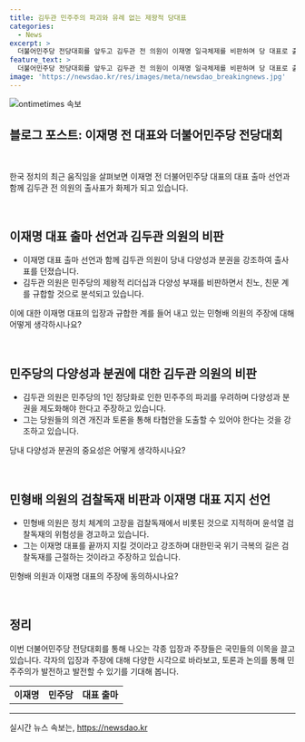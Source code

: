 ```yaml
---
title: 김두관 민주주의 파괴와 유례 없는 제왕적 당대표
categories:
  - News
excerpt: >
  더불어민주당 전당대회를 앞두고 김두관 전 의원이 이재명 일극체제를 비판하며 당 대표로 출마선언했다. 그는 민주당의 다양성과 분권을 강조하며 이를 위한 제도화가 시급하다고 강조했다. 또한, 민주당 내에서의 토론 부족과 1인의 지시에 따른 전체주의를 비판했다. 이에 대해 이재명은 대표출마선언문에 대한민국의 비전과 국민에게 희망을 전할 예정이다. 함께해서는 민형배 의원이 최고위원 출마를 선언하며 윤석열 검찰독재에 대한 비판을 내세웠다.
feature_text: >
  더불어민주당 전당대회를 앞두고 김두관 전 의원이 이재명 일극체제를 비판하며 당 대표로 출마선언했다. 그는 민주당의 다양성과 분권을 강조하며 이를 위한 제도화가 시급하다고 강조했다. 또한, 민주당 내에서의 토론 부족과 1인의 지시에 따른 전체주의를 비판했다. 이에 대해 이재명은 대표출마선언문에 대한민국의 비전과 국민에게 희망을 전할 예정이다. 함께해서는 민형배 의원이 최고위원 출마를 선언하며 윤석열 검찰독재에 대한 비판을 내세웠다.
image: 'https://newsdao.kr/res/images/meta/newsdao_breakingnews.jpg'
---
```


<p><img src="https://newsdao.kr/res/images/meta/newsdao_breakingnews.jpg" alt="ontimetimes 속보" /></p>

<h2 data-ke-size="size26">블로그 포스트: 이재명 전 대표와 더불어민주당 전당대회</h2>

<p><br></p>

<p data-ke-size="size16">한국 정치의 최근 움직임을 살펴보면 이재명 전 더불어민주당 대표의 대표 출마 선언과 함께 김두관 전 의원의 출사표가 화제가 되고 있습니다.</p>

<p><br></p>

<h2 data-ke-size="size24">이재명 대표 출마 선언과 김두관 의원의 비판</h2>

<ul>
  <li>이재명 대표 출마 선언과 함께 김두관 의원이 당내 다양성과 분권을 강조하여 출사표를 던졌습니다.</li>
  <li>김두관 의원은 민주당의 제왕적 리더십과 다양성 부재를 비판하면서 친노, 친문 계를 규합할 것으로 분석되고 있습니다.</li>
</ul>

<p data-ke-size="size16">이에 대한 이재명 대표의 입장과 규합한 계를 들어 내고 있는 민형배 의원의 주장에 대해 어떻게 생각하시나요?</p>

<p><br></p>

<h2 data-ke-size="size24">민주당의 다양성과 분권에 대한 김두관 의원의 비판</h2>

<ul>
  <li>김두관 의원은 민주당의 1인 정당화로 인한 민주주의 파괴를 우려하며 다양성과 분권을 제도화해야 한다고 주장하고 있습니다.</li>
  <li>그는 당원들의 의견 개진과 토론을 통해 타협안을 도출할 수 있어야 한다는 것을 강조하고 있습니다.</li>
</ul>

<p data-ke-size="size16">당내 다양성과 분권의 중요성은 어떻게 생각하시나요?</p>

<p><br></p>

<h2 data-ke-size="size24">민형배 의원의 검찰독재 비판과 이재명 대표 지지 선언</h2>

<ul>
  <li>민형배 의원은 정치 체계의 고장을 검찰독재에서 비롯된 것으로 지적하며 윤석열 검찰독재의 위험성을 경고하고 있습니다.</li>
  <li>그는 이재명 대표를 끝까지 지킬 것이라고 강조하며 대한민국 위기 극복의 길은 검찰독재를 근절하는 것이라고 주장하고 있습니다.</li>
</ul>

<p data-ke-size="size16">민형배 의원과 이재명 대표의 주장에 동의하시나요?</p>

<p><br></p>

<h2 data-ke-size="size24">정리</h2>

<p data-ke-size="size16">이번 더불어민주당 전당대회를 통해 나오는 각종 입장과 주장들은 국민들의 이목을 끌고 있습니다. 각자의 입장과 주장에 대해 다양한 시각으로 바라보고, 토론과 논의를 통해 민주주의가 발전하고 발전할 수 있기를 기대해 봅니다.</p>

<table>
  <tr>
    <td style="text-align: center; height: 17px;"><b>이재명</b></td>
    <td style="text-align: center; height: 17px;"><b>민주당</b></td>
    <td style="text-align: center; height: 17px;"><b>대표 출마</b></td>
  </tr>
</table>

<hr>
실시간 뉴스 속보는, <a href="https://newsdao.kr" rel="dofollow">https://newsdao.kr</a>


